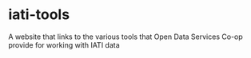# iati-tools
A website that links to the various tools that Open Data Services Co-op provide for working with IATI data
